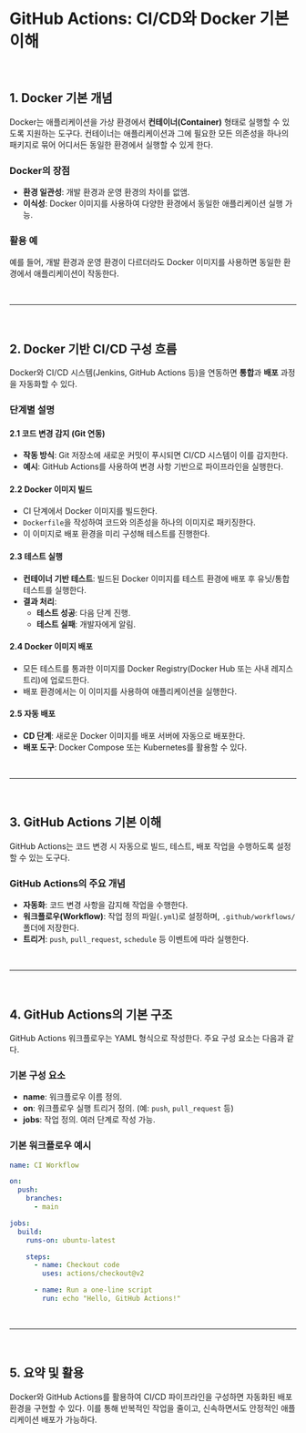 # GitHub Actions: CI/CD와 Docker 기본 이해

<br>

## 1. Docker 기본 개념
Docker는 애플리케이션을 가상 환경에서 **컨테이너(Container)** 형태로 실행할 수 있도록 지원하는 도구다. 컨테이너는 애플리케이션과 그에 필요한 모든 의존성을 하나의 패키지로 묶어 어디서든 동일한 환경에서 실행할 수 있게 한다.

  ### Docker의 장점
  - **환경 일관성**: 개발 환경과 운영 환경의 차이를 없앰.
  - **이식성**: Docker 이미지를 사용하여 다양한 환경에서 동일한 애플리케이션 실행 가능.

  ### 활용 예
  예를 들어, 개발 환경과 운영 환경이 다르더라도 Docker 이미지를 사용하면 동일한 환경에서 애플리케이션이 작동한다.

<br>

---

<br>

## 2. Docker 기반 CI/CD 구성 흐름
Docker와 CI/CD 시스템(Jenkins, GitHub Actions 등)을 연동하면 **통합**과 **배포** 과정을 자동화할 수 있다.

### 단계별 설명

#### 2.1 코드 변경 감지 (Git 연동)
- **작동 방식**: Git 저장소에 새로운 커밋이 푸시되면 CI/CD 시스템이 이를 감지한다.
- **예시**: GitHub Actions를 사용하여 변경 사항 기반으로 파이프라인을 실행한다.

#### 2.2 Docker 이미지 빌드
- CI 단계에서 Docker 이미지를 빌드한다.
- `Dockerfile`을 작성하여 코드와 의존성을 하나의 이미지로 패키징한다.
- 이 이미지로 배포 환경을 미리 구성해 테스트를 진행한다.

#### 2.3 테스트 실행
- **컨테이너 기반 테스트**: 빌드된 Docker 이미지를 테스트 환경에 배포 후 유닛/통합 테스트를 실행한다.
- **결과 처리**:
  - **테스트 성공**: 다음 단계 진행.
  - **테스트 실패**: 개발자에게 알림.

#### 2.4 Docker 이미지 배포
- 모든 테스트를 통과한 이미지를 Docker Registry(Docker Hub 또는 사내 레지스트리)에 업로드한다.
- 배포 환경에서는 이 이미지를 사용하여 애플리케이션을 실행한다.

#### 2.5 자동 배포
- **CD 단계**: 새로운 Docker 이미지를 배포 서버에 자동으로 배포한다.
- **배포 도구**: Docker Compose 또는 Kubernetes를 활용할 수 있다.

<br>

---

<br>

## 3. GitHub Actions 기본 이해
GitHub Actions는 코드 변경 시 자동으로 빌드, 테스트, 배포 작업을 수행하도록 설정할 수 있는 도구다.

### GitHub Actions의 주요 개념
- **자동화**: 코드 변경 사항을 감지해 작업을 수행한다.
- **워크플로우(Workflow)**: 작업 정의 파일(`.yml`)로 설정하며, `.github/workflows/` 폴더에 저장한다.
- **트리거**: `push`, `pull_request`, `schedule` 등 이벤트에 따라 실행한다.

<br>

---

<br>

## 4. GitHub Actions의 기본 구조
GitHub Actions 워크플로우는 YAML 형식으로 작성한다. 주요 구성 요소는 다음과 같다.

### 기본 구성 요소
- **name**: 워크플로우 이름 정의.
- **on**: 워크플로우 실행 트리거 정의. (예: `push`, `pull_request` 등)
- **jobs**: 작업 정의. 여러 단계로 작성 가능.

### 기본 워크플로우 예시
```yaml
name: CI Workflow

on:
  push:
    branches:
      - main

jobs:
  build:
    runs-on: ubuntu-latest

    steps:
      - name: Checkout code
        uses: actions/checkout@v2

      - name: Run a one-line script
        run: echo "Hello, GitHub Actions!"
```

<br>

---

<br>

## 5. 요약 및 활용
Docker와 GitHub Actions를 활용하여 CI/CD 파이프라인을 구성하면 자동화된 배포 환경을 구현할 수 있다. 이를 통해 반복적인 작업을 줄이고, 신속하면서도 안정적인 애플리케이션 배포가 가능하다.
